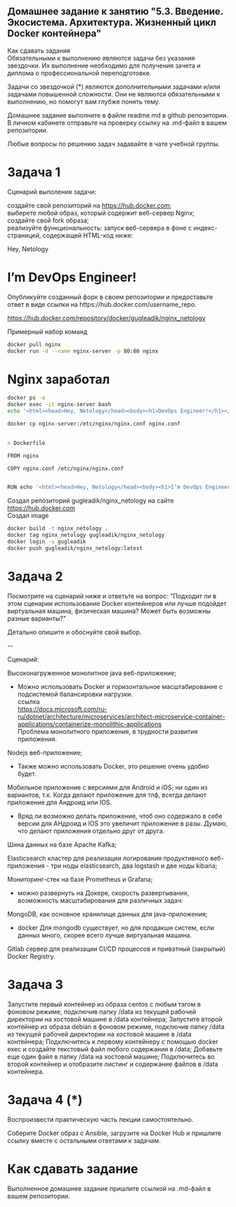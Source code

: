 ## Домашнее задание к занятию "5.3. Введение. Экосистема. Архитектура. Жизненный цикл Docker контейнера"  
Как сдавать задания  
Обязательными к выполнению являются задачи без указания звездочки. Их выполнение необходимо для получения зачета и диплома о профессиональной переподготовке.  

Задачи со звездочкой (*) являются дополнительными задачами и/или задачами повышенной сложности. Они не являются обязательными к выполнению, но помогут вам глубже понять тему.  

Домашнее задание выполните в файле readme.md в github репозитории. В личном кабинете отправьте на проверку ссылку на .md-файл в вашем репозитории.  

Любые вопросы по решению задач задавайте в чате учебной группы.  

# Задача 1  
Сценарий выполения задачи:  

создайте свой репозиторий на https://hub.docker.com;  
выберете любой образ, который содержит веб-сервер Nginx;  
создайте свой fork образа;  
реализуйте функциональность: запуск веб-сервера в фоне с индекс-страницей, содержащей HTML-код ниже:  
<html>  
<head>  
Hey, Netology  
</head>
<body>
<h1>I’m DevOps Engineer!</h1>
</body>
</html>
Опубликуйте созданный форк в своем репозитории и предоставьте ответ в виде ссылки на https://hub.docker.com/username_repo.

https://hub.docker.com/repository/docker/gugleadik/nginx_netology

Примерный набор команд
```bash
docker pull nginx  
docker run -d --name nginx-server -p 80:80 nginx
```
# Nginx заработал  
```bash
docker ps -a  
docker exec -it nginx-server bash  
echo '<html><head>Hey, Netology</head><body><h1>DevOps Engineer!</h1></body></html>' > /usr/share/nginx/html/default.html

docker cp nginx-server:/etc/nginx/nginx.conf nginx.conf

 
> Dockerfile

FROM nginx

COPY nginx.conf /etc/nginx/nginx.conf


RUN echo '<html><head>Hey, Netology</head><body><h1>I’m DevOps Engineer!</h1></body></html>' > /usr/share/nginx/html/default.html

```  
Создал репозиторий gugleadik/nginx_netology на сайте   https://hub.docker.com  
Создал image
```bash
docker build -t nginx_netology .  
docker tag nginx_netology gugleadik/nginx_netology  
docker login -u gugleadik  
docker push gugleadik/nginx_netology:latest  
```
# Задача 2
Посмотрите на сценарий ниже и ответьте на вопрос: "Подходит ли в этом сценарии использование Docker контейнеров или лучше подойдет виртуальная машина, физическая машина? Может быть возможны разные варианты?"

Детально опишите и обоснуйте свой выбор.

--

Сценарий:

Высоконагруженное монолитное java веб-приложение;  
- Можно использовать Docker и горизонтальное масштабирование с подсистемой балансировки нагрузки.  
ссылка  
https://docs.microsoft.com/ru-ru/dotnet/architecture/microservices/architect-microservice-container-applications/containerize-monolithic-applications  
Проблема монолитного приложения, в трудности развития приложения.  

Nodejs веб-приложение;  
 - Также можно использовать Docker, это решение очень удобно будет.  

Мобильное приложение c версиями для Android и iOS;
ни один из вариантов, т.к. Когда делают приложение для тлф, всегда делают приложение для Андроид или IOS.  
 - Вряд ли возможно делать приложение, чтоб оно содержало в себе версии для АНдроид и IOS это увеличит приложение в разы. Думаю, что делают приложения отдельно друг от друга.  

Шина данных на базе Apache Kafka;  

Elasticsearch кластер для реализации логирования продуктивного веб-приложения - три ноды elasticsearch, два logstash и две ноды kibana;  

Мониторинг-стек на базе Prometheus и Grafana;  
- можно развернуть на Докере, скорость развертывания, возможность масштабирования для различных задач: 

MongoDB, как основное хранилище данных для java-приложения;  
 - docker Для mongodb существует, но для продакшн систем, если данных много, скорее всего лучше виртуальная машина. 

Gitlab сервер для реализации CI/CD процессов и приватный (закрытый) Docker Registry.  

# Задача 3
Запустите первый контейнер из образа centos c любым тэгом в фоновом режиме, подключив папку /data из текущей рабочей директории на хостовой машине в /data контейнера;
Запустите второй контейнер из образа debian в фоновом режиме, подключив папку /data из текущей рабочей директории на хостовой машине в /data контейнера;
Подключитесь к первому контейнеру с помощью docker exec и создайте текстовый файл любого содержания в /data;
Добавьте еще один файл в папку /data на хостовой машине;
Подключитесь во второй контейнер и отобразите листинг и содержание файлов в /data контейнера.
# Задача 4 (*)
Воспроизвести практическую часть лекции самостоятельно.

Соберите Docker образ с Ansible, загрузите на Docker Hub и пришлите ссылку вместе с остальными ответами к задачам.

# Как cдавать задание
Выполненное домашнее задание пришлите ссылкой на .md-файл в вашем репозитории.
